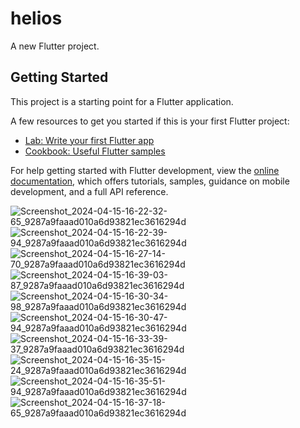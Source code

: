 # helios

A new Flutter project.

## Getting Started

This project is a starting point for a Flutter application.

A few resources to get you started if this is your first Flutter project:

- [Lab: Write your first Flutter app](https://docs.flutter.dev/get-started/codelab)
- [Cookbook: Useful Flutter samples](https://docs.flutter.dev/cookbook)

For help getting started with Flutter development, view the
[online documentation](https://docs.flutter.dev/), which offers tutorials,
samples, guidance on mobile development, and a full API reference.

![Screenshot_2024-04-15-16-22-32-65_9287a9faaad010a6d93821ec3616294d](https://github.com/ParthPatel128/helios/assets/164461459/875725a3-688e-4139-8377-cb288ade7f49)
![Screenshot_2024-04-15-16-22-39-94_9287a9faaad010a6d93821ec3616294d](https://github.com/ParthPatel128/helios/assets/164461459/275ccbb2-b454-4190-b7ac-5dd446e4bbf1)
![Screenshot_2024-04-15-16-27-14-70_9287a9faaad010a6d93821ec3616294d](https://github.com/ParthPatel128/helios/assets/164461459/1939a192-c72a-4d13-b21b-c8aa630cd3a8)
![Screenshot_2024-04-15-16-39-03-87_9287a9faaad010a6d93821ec3616294d](https://github.com/ParthPatel128/helios/assets/164461459/398db4bc-b4fe-49ea-a3a0-12de816fd49b)
![Screenshot_2024-04-15-16-30-34-98_9287a9faaad010a6d93821ec3616294d](https://github.com/ParthPatel128/helios/assets/164461459/fa3d9e2b-d6a8-441b-b435-ec5a6d01ae00)
![Screenshot_2024-04-15-16-30-47-94_9287a9faaad010a6d93821ec3616294d](https://github.com/ParthPatel128/helios/assets/164461459/1f002ad0-5615-43ee-a56a-1aec08655861)
![Screenshot_2024-04-15-16-33-39-37_9287a9faaad010a6d93821ec3616294d](https://github.com/ParthPatel128/helios/assets/164461459/a23f359a-cd00-4813-8c39-a6f4ae935b7e)
![Screenshot_2024-04-15-16-35-15-24_9287a9faaad010a6d93821ec3616294d](https://github.com/ParthPatel128/helios/assets/164461459/896b0c2f-7b94-4ab5-991c-972873da6c7c)
![Screenshot_2024-04-15-16-35-51-94_9287a9faaad010a6d93821ec3616294d](https://github.com/ParthPatel128/helios/assets/164461459/36fef470-fc65-41ff-9e89-80959bec3fef)
![Screenshot_2024-04-15-16-37-18-65_9287a9faaad010a6d93821ec3616294d](https://github.com/ParthPatel128/helios/assets/164461459/06a427e8-75ab-4dc1-8a00-d7b372893f2e)

